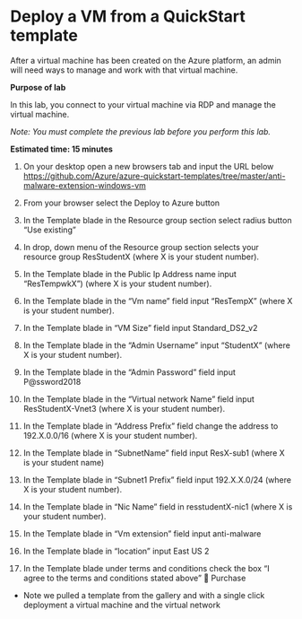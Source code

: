 # Deploy a VM from a QuickStart template

After a virtual machine has been created on the Azure platform, an admin will need ways to manage and work with that virtual machine.

**Purpose of lab**

In this lab, you connect to your virtual machine via RDP and manage the virtual machine.  

*Note: You must complete the previous lab before you perform this lab.*

**Estimated time: 15 minutes**

1. On your desktop open a new browsers tab and input the URL below
https://github.com/Azure/azure-quickstart-templates/tree/master/anti-malware-extension-windows-vm

2. From your browser select the Deploy to Azure button
3. In the Template blade in the Resource group section select radius button “Use existing” 
4. In drop, down menu of the Resource group section selects your resource group ResStudentX (where X is your student number).
5. In the Template blade in the Public Ip  Address name input “ResTempwkX”) (where X is your student number).
6. In the Template blade in the “Vm name” field input “ResTempX” (where X is your student number).
7. In the Template blade in “VM Size” field input  Standard_DS2_v2
8. In the Template blade in the “Admin Username” input “StudentX” (where X is your student number).
9. In the Template blade in the “Admin Password” field input P@ssword2018
10. In the Template blade in the “Virtual network Name” field input ResStudentX-Vnet3 (where X is your student number).
11. In the Template blade in “Address Prefix” field change the address to 192.X.0.0/16 (where X is your student number).
12. In the Template blade in “SubnetName” field input ResX-sub1 (where X is your student name)
13. In the Template blade in “Subnet1 Prefix” field input 192.X.X.0/24 (where X is your student number).
14. In the Template blade in “Nic Name” field in resstudentX-nic1 (where X is your student number).
15. In the Template blade in “Vm extension” field input anti-malware
16. In the Template blade in “location” input East US 2
17. In the Template blade under terms and conditions check the box “I agree to the terms and conditions stated above”  Purchase

* Note we pulled a template from the gallery and with a single click deployment a virtual machine and the virtual network